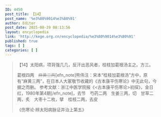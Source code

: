 ```yaml
---
ID: 4450
post_title: 【14】
post_name: '%e3%80%9014%e3%80%91'
author: Editor
post_date: 2025-08-29 08:13:56
layout: encyclopedia
link: 'http://kege.org.cn/encyclopedia/%e3%80%9014%e3%80%91'
published: true
tags: [ ]
categories: [ ]
---
```

<blockquote>【14】太阳病，项背强几几，反汗出恶风者，桂枝加葛根汤主之。方三。

葛根四两　<del><span style="color: #999999;">麻黄三两</span></del>[efn_note]熊伟注：宋本“桂枝加葛根汤”方中，原有“麻黄三两”，在日本人大冢敬节收藏的《古本康平伤寒论》中无此句，今据之而删。 参考文献：浙江中医学院报《&lt;古本康平伤寒论&gt;初探》，金日红，1980年第4期[/efn_note]，去节　芍药二两　生姜三两，切　甘草二两，炙　大枣十二枚，擘　桂枝二两，去皮

《伤寒论·辨太阳病脉证并治上第五》</blockquote>
&nbsp;